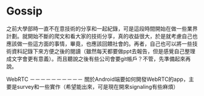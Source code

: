 # Gossip
之前大學部時一直不在意技術的分享和一起紀錄，可是這段時間開始在做一些業界計劃。就開始不斷的爬文和看大家的技術分享，真的收益很大，於是就考慮自己也應該做一些這方面的事情，畢竟，也應該回饋社會的。再者，自己也可以將一些技術資料記錄下來方便之後的閱讀（雖然每天都要做ppt去報告，但是感覺自己整理成文字會更有意義）。而且聽說之後有些公司會要git帳戶？不管，先準備起來再說。

WebRTC
－－－－－－－－－－
關於Android端要如何開發WebRTC的app，主要是survey和一些實作（希望能出來，可是現在開來signaling有些麻煩）
